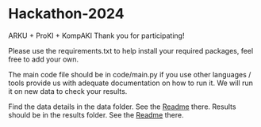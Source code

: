 # Hackathon-2024
ARKU + ProKI + KompAKI
Thank you for participating!

Please use the requirements.txt to help install your required packages, feel free to add your own.

The main code file should be in code/main.py if you use other languages / tools provide us with adequate documentation on how to run it. We will run it on new data to check your results.

Find the data details in the data folder. See the [Readme](data/ReadMe.md) there.
Results should be in the results folder. See the [Readme](results/ReadMe.md) there.